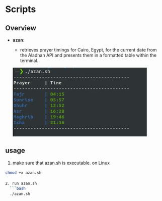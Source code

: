 # Scripts

## Overview

- **azan:**
  - retrieves prayer timings for Cairo, Egypt, for the current date from the Aladhan API and presents them in a formatted table within the terminal.

  ![Alt text](images/azan.png)


## usage
  1. make sure that azan.sh is executable. on Linux 
  ```bash
  chmod +x azan.sh
  
  2. run azan.sh 
    ```bash 
    ./azan.sh

